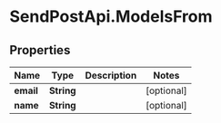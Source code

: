 # SendPostApi.ModelsFrom

## Properties
Name | Type | Description | Notes
------------ | ------------- | ------------- | -------------
**email** | **String** |  | [optional] 
**name** | **String** |  | [optional] 
